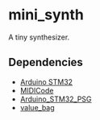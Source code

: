 # mini_synth

A tiny synthesizer.

## Dependencies

- [Arduino STM32](https://github.com/rogerclarkmelbourne/Arduino_STM32)
- [MIDICode](https://github.com/0x0c/MIDICode)
- [Arduino_STM32_PSG](https://github.com/Bongorian/Arduino_STM32_PSG)
- [value_bag](https://github.com/0x0c/value_bag)
